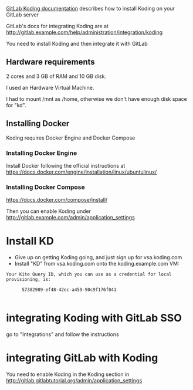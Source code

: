 [GitLab Koding documentation](http://gitlab.example.com/help/administration/integration/koding) describes how to install Koding on your GitLab server

GitLab's docs for integrating Koding are at http://gitlab.example.com/help/administration/integration/koding

You need to install Koding and then integrate it with GitLab

## Hardware requirements
2 cores and 3 GB of RAM and 10 GB disk.

I used an Hardware Virtual Machine.

I had to mount /mnt as /home, otherwise we don't have enough disk space for "kd".

## Installing Docker



Koding requires Docker Engine and Docker Compose

### Installing Docker Engine

Install Docker following the official instructions
at https://docs.docker.com/engine/installation/linux/ubuntulinux/


### Installing Docker Compose


https://docs.docker.com/compose/install/

Then you can enable Koding under http://gitlab.example.com/admin/application_settings

# Install KD

- Give up on getting Koding going, and just sign up for vsa.koding.com
- Install "KD" from vsa.koding.com onto the koding.example.com VM:

```
Your Kite Query ID, which you can use as a credential for local provisioning, is:

      57382989-ef48-42ec-a459-90c9f176f041


```

# integrating Koding with GitLab SSO

go to "Integrations" and follow the instructions

# integrating GitLab with Koding

You need to enable Koding in the Koding section in http://gitlab.gitlabtutorial.org/admin/application_settings
